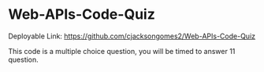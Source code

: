 # Web-APIs-Code-Quiz
Deployable Link: https://github.com/cjacksongomes2/Web-APIs-Code-Quiz

This code is a multiple choice question, you will be timed to answer 11 question. 
